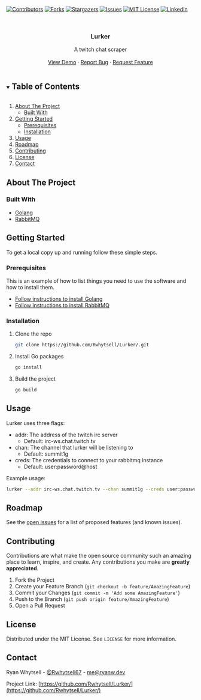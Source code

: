 [![Contributors][contributors-shield]][contributors-url]
[![Forks][forks-shield]][forks-url]
[![Stargazers][stars-shield]][stars-url]
[![Issues][issues-shield]][issues-url]
[![MIT License][license-shield]][license-url]
[![LinkedIn][linkedin-shield]][linkedin-url]



<!-- PROJECT LOGO -->
<br />
<p>
  <a href="https://github.com/Rwhytsell/Lurker/">
    <!-- <img src="images/logo.png" alt="Logo" width="80" height="80"> -->
  </a>

  <h3 align="center">Lurker</h3>

  <div align="center">
    A twitch chat scraper
    <br />
    <!-- <a href="https://github.com/Rwhytsell/Lurker/"><strong>Explore the docs »</strong></a>
    <br /> -->
    <br />
    <a href="https://github.com/Rwhytsell/Lurker/">View Demo</a>
    ·
    <a href="https://github.com/Rwhytsell/Lurker/issues">Report Bug</a>
    ·
    <a href="https://github.com/Rwhytsell/Lurker/issues">Request Feature</a>
  </div>
</p>



<!-- TABLE OF CONTENTS -->
<details open="open">
  <summary><h2 style="display: inline-block">Table of Contents</h2></summary>
  <ol>
    <li>
      <a href="#about-the-project">About The Project</a>
      <ul>
        <li><a href="#built-with">Built With</a></li>
      </ul>
    </li>
    <li>
      <a href="#getting-started">Getting Started</a>
      <ul>
        <li><a href="#prerequisites">Prerequisites</a></li>
        <li><a href="#installation">Installation</a></li>
      </ul>
    </li>
    <li><a href="#usage">Usage</a></li>
    <li><a href="#roadmap">Roadmap</a></li>
    <li><a href="#contributing">Contributing</a></li>
    <li><a href="#license">License</a></li>
    <li><a href="#contact">Contact</a></li>
  </ol>
</details>



<!-- ABOUT THE PROJECT -->
## About The Project

### Built With

* [Golang](https://golang.org/)
* [RabbitMQ](https://www.rabbitmq.com/)

<!-- GETTING STARTED -->
## Getting Started

To get a local copy up and running follow these simple steps.

### Prerequisites

This is an example of how to list things you need to use the software and how to install them.
* [Follow instructions to install Golang](https://go.dev/learn/)
* [Follow instructions to install RabbitMQ](https://www.rabbitmq.com/download.html)

### Installation

1. Clone the repo
   ```sh
   git clone https://github.com/Rwhytsell/Lurker/.git
   ```
2. Install Go packages
   ```sh
   go install
   ```
3. Build the project
      ```sh
      go build
      ```



<!-- USAGE EXAMPLES -->
## Usage

Lurker uses three flags:
* addr: The address of the twitch irc server
  * Default: irc-ws.chat.twitch.tv
* chan: The channel that lurker will be listening to
  * Default: summit1g
* creds: The credentials to connect to your rabbitmq instance
  * Default: user:password@host

Example usage:
```sh
lurker --addr irc-ws.chat.twitch.tv --chan summit1g --creds user:password@host
```



<!-- ROADMAP -->
## Roadmap

See the [open issues](https://github.com/Rwhytsell/Lurker/issues) for a list of proposed features (and known issues).



<!-- CONTRIBUTING -->
## Contributing

Contributions are what make the open source community such an amazing place to learn, inspire, and create. Any contributions you make are **greatly appreciated**.

1. Fork the Project
2. Create your Feature Branch (`git checkout -b feature/AmazingFeature`)
3. Commit your Changes (`git commit -m 'Add some AmazingFeature'`)
4. Push to the Branch (`git push origin feature/AmazingFeature`)
5. Open a Pull Request



<!-- LICENSE -->
## License

Distributed under the MIT License. See `LICENSE` for more information.



<!-- CONTACT -->
## Contact

Ryan Whytsell - [@Rwhytsell67](https://twitter.com/@Rwhytsell67) - me@ryanw.dev

Project Link: [https://github.com/Rwhytsell/Lurker/](https://github.com/Rwhytsell/Lurker/)


<!-- MARKDOWN LINKS & IMAGES -->
<!-- https://www.markdownguide.org/basic-syntax/#reference-style-links -->
[contributors-shield]: https://img.shields.io/github/contributors/Rwhytsell/Lurker?style=for-the-badge
[contributors-url]: https://github.com/Rwhytsell/Lurker/graphs/contributors
[forks-shield]: https://img.shields.io/github/forks/RWhytsell/Lurker?style=for-the-badge
[forks-url]: https://github.com/Rwhytsell/Lurker/network/members
[stars-shield]: https://img.shields.io/github/stars/RWhytsell/Lurker?style=for-the-badge
[stars-url]: https://github.com/Rwhytsell/Lurker/stargazers
[issues-shield]: https://img.shields.io/github/issues/RWhytsell/Lurker?style=for-the-badge
[issues-url]: https://github.com/Rwhytsell/Lurker/issues
[license-shield]: https://img.shields.io/github/license/RWhytsell/Lurker?style=for-the-badge
[license-url]: https://github.com/rwhytsell/Lurker/blob/master/LICENSE.txt
[linkedin-shield]: https://img.shields.io/badge/-LinkedIn-black.svg?style=for-the-badge&logo=linkedin&colorB=555
[linkedin-url]: https://linkedin.com/in/rwhytsell
